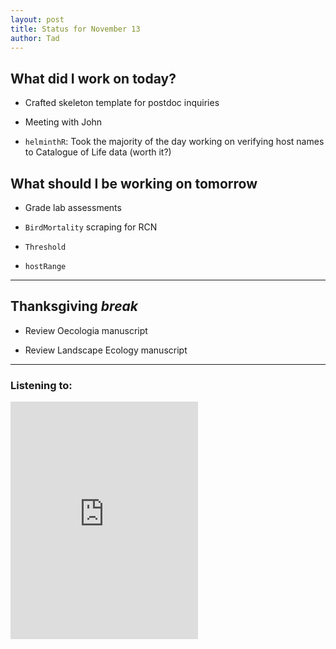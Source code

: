 ```yaml
---
layout: post
title: Status for November 13
author: Tad
---
```



## What did I work on today?

* Crafted skeleton template for postdoc inquiries

* Meeting with John

* `helminthR`: Took the majority of the day working on verifying host names to Catalogue of Life data (worth it?)



## What should I be working on tomorrow

* Grade lab assessments

* `BirdMortality` scraping for RCN

* `Threshold`
* `hostRange`



---

## Thanksgiving _break_

* Review Oecologia manuscript

* Review Landscape Ecology manuscript
















---

### Listening to:

<iframe src="https://embed.spotify.com/?uri=spotify:track:0nOYaso4sQaWa9tNX5xJuH" width="300" height="380" frameborder="0" allowtransparency="true"></iframe>

<i class="fa fa-code" style="color:pink"> </i>
